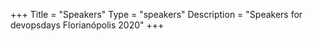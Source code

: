 +++
Title = "Speakers"
Type = "speakers"
Description = "Speakers for devopsdays Florianópolis 2020"
+++
